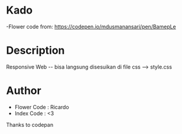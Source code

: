 # Kado
-Flower code from: https://codepen.io/mdusmanansari/pen/BamepLe


# Description

Responsive Web -- bisa langsung disesuikan di file css --> style.css

# Author
- Flower Code : Ricardo 
- Index Code : <3

Thanks to codepan
